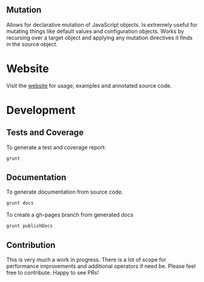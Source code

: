## Mutation ##

Allows for declarative mutation of JavaScript objects. Is extremely useful for mutating things like default values and configuration objects.
Works by recursing over a target object and applying any mutation directives it finds in the source object.

# Website #

Visit the [website](http://dataminr.github.io/mutation) for usage, examples and annotated source code.

# Development #

## Tests and Coverage ##

To generate a test and coverage report:

```javascript
grunt
```

## Documentation ##

To generate documentation from source code.

```javascript
grunt docs
```

To create a gh-pages branch from generated docs

```javascript
grunt publishDocs
```

## Contribution ##

This is very much a work in progress. There is a lot of scope for performance improvements and additional operators if need be.
Please feel free to contribute. Happy to see PRs!